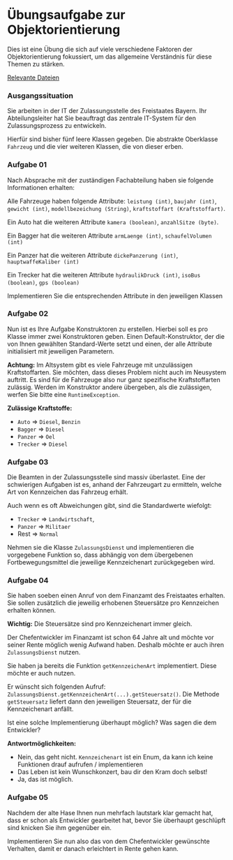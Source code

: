 # Übungsaufgabe zur Objektorientierung

Dies ist eine Übung die sich auf viele verschiedene Faktoren der Objektorientierung fokussiert, um das allgemeine Verständnis für diese Themen zu stärken.

[Relevante Dateien](./)

### Ausgangssituation

Sie arbeiten in der IT der Zulassungsstelle des Freistaates Bayern. Ihr Abteilungsleiter hat Sie beauftragt das zentrale IT-System für den Zulassungsprozess zu entwickeln.

Hierfür sind bisher fünf leere Klassen gegeben. Die abstrakte Oberklasse `Fahrzeug` und die vier weiteren Klassen, die von dieser erben.


### Aufgabe 01

Nach Absprache mit der zuständigen Fachabteilung haben sie folgende Informationen erhalten:

Alle Fahrzeuge haben folgende Attribute: `leistung (int)`, `baujahr (int)`, `gewicht (int)`, `modellbezeichung (String)`, `kraftstoffart (Kraftstoffart)`.

Ein Auto hat die weiteren Attribute `kamera (boolean)`, `anzahlSitze (byte)`.

Ein Bagger hat die weiteren Attribute `armLaenge (int)`, `schaufelVolumen (int)`

Ein Panzer hat die weiteren Attribute `dickePanzerung (int)`, `hauptwaffeKaliber (int)`

Ein Trecker hat die weiteren Attribute `hydraulikDruck (int)`, `isoBus (boolean)`, `gps (boolean)`

Implementieren Sie die entsprechenden Attribute in den jeweiligen Klassen

### Aufgabe 02

Nun ist es Ihre Aufgabe Konstruktoren zu erstellen. Hierbei soll es pro Klasse immer zwei Konstruktoren geben. Einen Default-Konstruktor, der die von Ihnen gewählten Standard-Werte setzt und einen, der alle Attribute initialisiert mit jeweiligen Parametern.

**Achtung:** Im Altsystem gibt es viele Fahrzeuge mit unzulässigen Kraftstoffarten. Sie möchten, dass dieses Problem nicht auch im Neusystem auftritt. Es sind für de Fahrzeuge also nur ganz spezifische Kraftstoffarten zulässig. Werden im Konstruktor andere übergeben, als die zulässigen, werfen 
Sie bitte eine `RuntimeException`.

**Zulässige Kraftstoffe:**
- `Auto` => `Diesel`, `Benzin`
- `Bagger` => `Diesel`
- `Panzer` => `Oel`
- `Trecker` => `Diesel`

### Aufgabe 03

Die Beamten in der Zulassungsstelle sind massiv überlastet. Eine der schwierigen Aufgaben ist es, 
anhand der Fahrzeugart zu ermitteln, welche Art von Kennzeichen das Fahrzeug erhält. 

Auch wenn es oft Abweichungen gibt, sind die Standardwerte wiefolgt:

- `Trecker` => `Landwirtschaft`,
- `Panzer` => `Militaer`
- Rest => `Normal`

Nehmen sie die Klasse `ZulassungsDienst` und implementieren die vorgegebene Funktion so, dass abhängig von dem übergebenen Fortbewegungsmittel die jeweilige Kennzeichenart zurückgegeben wird.

### Aufgabe 04 

Sie haben soeben einen Anruf von dem Finanzamt des Freistaates erhalten. Sie sollen zusätzlich die jeweilig erhobenen Steuersätze pro Kennzeichen erhalten können.

**Wichtig:** Die Steuersätze sind pro Kennzeichenart immer gleich.

Der Chefentwickler im Finanzamt ist schon 64 Jahre alt und möchte vor seiner Rente möglich wenig Aufwand haben. 
Deshalb möchte er auch ihren `ZulassungsDienst` nutzen.

Sie haben ja bereits die Funktion `getKennzeichenArt` implementiert. Diese möchte er auch nutzen.

Er wünscht sich folgenden Aufruf: `ZulassungsDienst.getKennzeichenArt(...).getSteuersatz()`. Die Methode `getSteuersatz` liefert dann den jeweiligen Steuersatz, der für die Kennzeichenart anfällt.

Ist eine solche Implementierung überhaupt möglich? Was sagen die dem Entwickler?

**Antwortmöglichkeiten:**

- Nein, das geht nicht. `Kennzeichenart` ist ein Enum, da kann ich keine Funktionen drauf aufrufen / implementieren
- Das Leben ist kein Wunschkonzert, bau dir den Kram doch selbst!
- Ja, das ist möglich.


### Aufgabe 05

Nachdem der alte Hase Ihnen nun mehrfach lautstark klar gemacht hat, dass er schon als Entwickler gearbeitet hat, bevor Sie überhaupt geschlüpft sind knicken Sie ihm gegenüber ein.

Implementieren Sie nun also das von dem Chefentwickler gewünschte Verhalten, damit er danach erleichtert in Rente gehen kann.